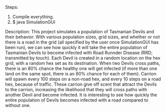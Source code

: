 Steps:
1. Compile everything.
2. $ java SimulationGUI

Description: This project simulates a population of Tasmanian Devils and their behavior.  With various population sizes, grid sizes,
and whether or not there is a road in the grid (all specified by the user once SimulationGUI has been run), we can see how quickly
it will take the entire population of Tasmanian Devils to become infected with Road Runnder Disease (RRD; transmitted by touch).
Each Devil is created in a random location on the hex grid, with a random hex set as its destination.  When two Devils cross paths,
there is an 80% chance the healthy one will get infected (if more than one land on the same spot, there is an 80% chance for each of
them).  Carrion will spawn every 100 steps on a non-road hex, and every 10 steps on a road hex, because of traffic.  These carrion
give off scent that attract the Devils to the carrion, increasing the likelihood that they will cross paths with another Devil and
become infected.  It is interesting to see how quickly the entire population of Devils becomes infected with a road compared to 
without one.
